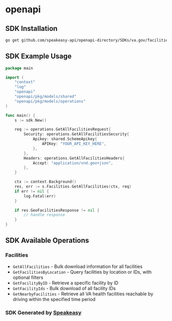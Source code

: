 # openapi

<!-- Start SDK Installation -->
## SDK Installation

```bash
go get github.com/speakeasy-api/openapi-directory/SDKs/va.gov/facilities/0.0.1/go
```
<!-- End SDK Installation -->

## SDK Example Usage
<!-- Start SDK Example Usage -->
```go
package main

import (
    "context"
    "log"
    "openapi"
    "openapi/pkg/models/shared"
    "openapi/pkg/models/operations"
)

func main() {
    s := sdk.New()

    req := operations.GetAllFacilitiesRequest{
        Security: operations.GetAllFacilitiesSecurity{
            Apikey: shared.SchemeApikey{
                APIKey: "YOUR_API_KEY_HERE",
            },
        },
        Headers: operations.GetAllFacilitiesHeaders{
            Accept: "application/vnd.geo+json",
        },
    }

    ctx := context.Background()
    res, err := s.Facilities.GetAllFacilities(ctx, req)
    if err != nil {
        log.Fatal(err)
    }

    if res.GeoFacilitiesResponse != nil {
        // handle response
    }
}
```
<!-- End SDK Example Usage -->

<!-- Start SDK Available Operations -->
## SDK Available Operations


### Facilities

* `GetAllFacilities` - Bulk download information for all facilities
* `GetFacilitiesByLocation` - Query facilities by location or IDs, with optional filters
* `GetFacilityByID` - Retrieve a specific facility by ID
* `GetFacilityIds` - Bulk download of all facility IDs
* `GetNearbyFacilities` - Retrieve all VA health facilities reachable by driving within the specified time period
<!-- End SDK Available Operations -->

### SDK Generated by [Speakeasy](https://docs.speakeasyapi.dev/docs/using-speakeasy/client-sdks)
